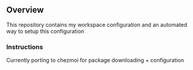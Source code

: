 
## Overview

This repository contains my workspace configuration and an automated way to setup this configuration

### Instructions
Currently porting to chezmoi for package downloading + configuration

